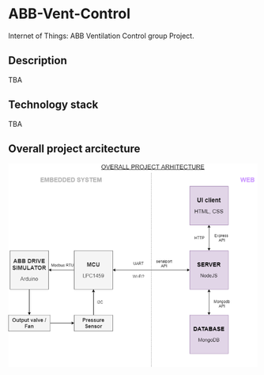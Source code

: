 # ABB-Vent-Control
Internet of Things: ABB Ventilation Control group Project.

## Description
TBA

## Technology stack
TBA

## Overall project arcitecture
![Overall project arcitecture](images/diagram.png)
